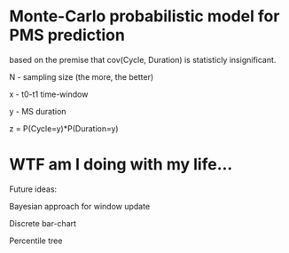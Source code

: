 # Monte-Carlo probabilistic model for PMS prediction

based on the premise that cov(Cycle, Duration) is statisticly insignificant.

N - sampling size (the more, the better)

x - t0-t1 time-window

y - MS duration

z = P(Cycle=y)*P(Duration=y)

# WTF am I doing with my life...

Future ideas: 

Bayesian approach for window update

Discrete bar-chart

Percentile tree
